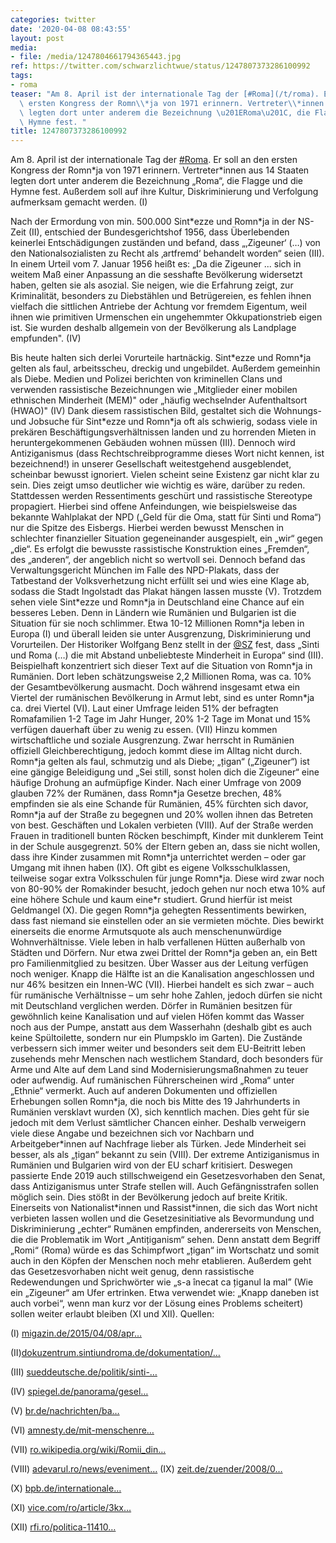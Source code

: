 ```yaml
---
categories: twitter
date: '2020-04-08 08:43:55'
layout: post
media:
- file: /media/1247804661794365443.jpg
ref: https://twitter.com/schwarzlichtwue/status/1247807373286100992
tags:
- roma
teaser: "Am 8. April ist der internationale Tag der [#Roma](/t/roma). Er soll an den\
  \ ersten Kongress der Romn\\*ja von 1971 erinnern. Vertreter\\*innen aus 14 Staaten\
  \ legten dort unter anderem die Bezeichnung \u201ERoma\u201C, die Flagge und die\
  \ Hymne fest. "
title: 1247807373286100992
---
```

Am 8. April ist der internationale Tag der [#Roma](/t/roma). Er soll an den ersten Kongress der Romn\*ja von 1971 erinnern. Vertreter\*innen aus 14 Staaten legten dort unter anderem die Bezeichnung „Roma“, die Flagge und die Hymne fest. 
Außerdem soll auf ihre Kultur, Diskriminierung und Verfolgung aufmerksam gemacht werden. (I)



Nach der Ermordung von min. 500.000 Sint\*ezze und Romn\*ja in der NS-Zeit (II), entschied der Bundesgerichtshof 1956, dass Überlebenden keinerlei Entschädigungen zuständen und befand, 
 dass „‚Zigeuner‘ (…) von den Nationalsozialisten zu Recht als ‚artfremd‘ behandelt worden“ seien (III). In einem Urteil vom 7. Januar 1956 heißt es: „Da die Zigeuner ... sich in weitem Maß einer Anpassung an die sesshafte Bevölkerung widersetzt haben, gelten sie als asozial.
Sie neigen, wie die Erfahrung zeigt, zur Kriminalität, besonders zu Diebstählen und Betrügereien, es fehlen ihnen vielfach die sittlichen Antriebe der Achtung vor fremdem Eigentum, weil ihnen wie primitiven Urmenschen ein ungehemmter Okkupationstrieb eigen ist.
Sie wurden deshalb allgemein von der Bevölkerung als Landplage empfunden". (IV)



Bis heute halten sich derlei Vorurteile hartnäckig. Sint\*ezze und Romn\*ja gelten als faul, arbeitsscheu, dreckig und ungebildet. Außerdem gemeinhin als Diebe.
Medien und Polizei berichten von kriminellen Clans und verwenden rassistische Bezeichnungen wie „Mitglieder einer mobilen ethnischen Minderheit (MEM)" oder „häufig wechselnder Aufenthaltsort (HWAO)" (IV) Dank diesem rassistischen Bild, gestaltet sich die Wohnungs- und Jobsuche 
 für Sint\*ezze und Romn\*ja oft als schwierig, sodass viele in prekären Beschäftigungsverhältnissen landen und zu horrenden Mieten in heruntergekommenen Gebäuden wohnen müssen (III).
Dennoch wird Antiziganismus (dass Rechtschreibprogramme dieses Wort nicht kennen, ist bezeichnend!) in unserer Gesellschaft weitestgehend ausgeblendet, scheinbar bewusst ignoriert. Vielen scheint seine Existenz gar nicht klar zu sein.
Dies zeigt umso deutlicher wie wichtig es wäre, darüber zu reden. Stattdessen werden Ressentiments geschürt und rassistische Stereotype propagiert.
Hierbei sind offene Anfeindungen, wie beispielsweise das bekannte Wahlplakat der NPD („Geld für die Oma, statt für Sinti und Roma“) nur die Spitze des Eisbergs. Hierbei werden bewusst Menschen in schlechter finanzieller Situation gegeneinander ausgespielt, ein „wir“ gegen „die“.
Es erfolgt die bewusste rassistische Konstruktion eines „Fremden“, des „anderen“, der angeblich nicht so wertvoll sei.
Dennoch befand das Verwaltungsgericht München im Falle des NPD-Plakats, dass der Tatbestand der Volksverhetzung nicht erfüllt sei und wies eine Klage ab, sodass die Stadt Ingolstadt das Plakat hängen lassen musste (V).
Trotzdem sehen viele Sint\*ezze und Romn\*ja in Deutschland eine Chance auf ein besseres Leben. Denn in Ländern wie Rumänien und Bulgarien ist die Situation für sie noch schlimmer.
Etwa 10-12 Millionen Romn\*ja leben in Europa (I) und überall leiden sie unter Ausgrenzung, Diskriminierung und Vorurteilen. Der Historiker Wolfgang Benz stellt in der [@SZ](https://twitter.com/SZ) fest, dass „Sinti und Roma (…) die mit Abstand unbeliebteste Minderheit in Europa“ sind (III).
Beispielhaft konzentriert sich dieser Text auf die Situation von Romn\*ja in Rumänien. Dort leben schätzungsweise 2,2 Millionen Roma, was ca. 10% der Gesamtbevölkerung ausmacht.
Doch während insgesamt etwa ein Viertel der rumänischen Bevölkerung in Armut lebt, sind es unter Romn\*ja ca. drei Viertel (VI).
Laut einer Umfrage leiden 51% der befragten Romafamilien 1-2 Tage im Jahr Hunger, 20% 1-2 Tage im Monat und 15% verfügen dauerhaft über zu wenig zu essen. (VII) Hinzu kommen wirtschaftliche und soziale Ausgrenzung.
Zwar herrscht in Rumänien offiziell Gleichberechtigung, jedoch kommt diese im Alltag nicht durch.
Romn\*ja gelten als faul, schmutzig und als Diebe; „țigan“ („Zigeuner“) ist eine gängige Beleidigung und „Sei still, sonst holen dich die Zigeuner“ eine häufige Drohung an aufmüpfige Kinder.
Nach einer Umfrage von 2009 glauben 72% der Rumänen, dass Romn\*ja Gesetze brechen, 48% empfinden sie als eine Schande für Rumänien, 45% fürchten sich davor, Romn\*ja auf der Straße zu begegnen und 20% wollen ihnen das Betreten von best. Geschäften und Lokalen verbieten (VIII).
Auf der Straße werden Frauen in traditionell bunten Röcken beschimpft, Kinder mit dunklerem Teint in der Schule ausgegrenzt.
50% der Eltern geben an, dass sie nicht wollen, dass ihre Kinder zusammen mit Romn\*ja unterrichtet werden – oder gar Umgang mit ihnen haben (IX). Oft gibt es eigene Volksschulklassen, teilweise sogar extra Volksschulen für junge Romn\*ja.
Diese wird zwar noch von 80-90% der Romakinder besucht, jedoch gehen nur noch etwa 10% auf eine höhere Schule und kaum eine\*r studiert. Grund hierfür ist meist Geldmangel (X).
Die gegen Romn\*ja gehegten Ressentiments bewirken, dass fast niemand sie einstellen oder an sie vermieten möchte. Dies bewirkt einerseits die enorme Armutsquote als auch menschenunwürdige Wohnverhältnisse.
Viele leben in halb verfallenen Hütten außerhalb von Städten und Dörfern. Nur etwa zwei Drittel der Romn\*ja geben an, ein Bett pro Familienmitglied zu besitzen. Über Wasser aus der Leitung verfügen noch weniger.
Knapp die Hälfte ist an die Kanalisation angeschlossen und nur 46% besitzen ein Innen-WC (VII). Hierbei handelt es sich zwar – auch für rumänische Verhältnisse – um sehr hohe Zahlen, jedoch dürfen sie nicht mit Deutschland verglichen werden.
Dörfer in Rumänien besitzen für gewöhnlich keine Kanalisation und auf vielen Höfen kommt das Wasser noch aus der Pumpe, anstatt aus dem Wasserhahn (deshalb gibt es auch keine Spültoilette, sondern nur ein Plumpsklo im Garten).
Die Zustände verbessern sich immer weiter und besonders seit dem EU-Beitritt leben zusehends mehr Menschen nach westlichem Standard, doch besonders für Arme und Alte auf dem Land sind Modernisierungsmaßnahmen zu teuer oder aufwendig.
Auf rumänischen Führerscheinen wird „Roma“ unter „Ethnie“ vermerkt. Auch auf anderen Dokumenten und offiziellen Erhebungen sollen Romn\*ja, die noch bis Mitte des 19 Jahrhunderts in Rumänien versklavt wurden (X), sich kenntlich machen.
Dies geht für sie jedoch mit dem Verlust sämtlicher Chancen einher. Deshalb verweigern viele diese Angabe und bezeichnen sich vor Nachbarn und Arbeitgeber\*innen auf Nachfrage lieber als Türken. Jede Minderheit sei besser, als als „țigan“ bekannt zu sein (VIII).
Der extreme Antiziganismus in Rumänien und Bulgarien wird von der EU scharf kritisiert. Deswegen passierte Ende 2019 auch stillschweigend ein Gesetzesvorhaben den Senat, dass Antiziganismus unter Strafe stellen will. Auch Gefängnisstrafen sollen möglich sein.
Dies stößt in der Bevölkerung jedoch auf breite Kritik.
Einerseits von Nationalist\*innen und Rassist\*innen, die sich das Wort nicht verbieten lassen wollen und die Gesetzesinitiative als Bevormundung und Diskriminierung „echter“ Rumänen empfinden, andererseits von Menschen, die die Problematik im Wort „Antițiganism“ sehen.
Denn anstatt dem Begriff „Romi“ (Roma) würde es das Schimpfwort „țigan“ im Wortschatz und somit auch in den Köpfen der Menschen noch mehr etablieren.
Außerdem geht das Gesetzesvorhaben nicht weit genug, denn rassistische Redewendungen und Sprichwörter wie „s-a înecat ca țiganul la mal” (Wie ein „Zigeuner“ am Ufer ertrinken.
Etwa verwendet wie: „Knapp daneben ist auch vorbei“, wenn man kurz vor der Lösung eines Problems scheitert) sollen weiter erlaubt bleiben (XI und XII).
Quellen:



(I) [migazin.de/2015/04/08/apr…](https://www.migazin.de/2015/04/08/april-internationaler-roma-tag-buergerrechte/)



(II)[dokuzentrum.sintiundroma.de/dokumentation/…](https://dokuzentrum.sintiundroma.de/dokumentation/holocaust-und-buergerrechtsarbeit/)



(III) [sueddeutsche.de/politik/sinti-…](https://www.sueddeutsche.de/politik/sinti-roma-deutschland-diskriminierung-1.4400004)



(IV) [spiegel.de/panorama/gesel…](https://www.spiegel.de/panorama/gesellschaft/wie-sinti-und-roma-von-der-berliner-polizei-diskriminiert-werden-kolumne-a-1295311.html)



(V) [br.de/nachrichten/ba…](https://www.br.de/nachrichten/bayern/klage-abgewiesen-ingolstadt-musste-npd-wahlplakat-haengen-lassen,RcWEqUb)



(VI) [amnesty.de/mit-menschenre…](https://www.amnesty.de/mit-menschenrechten-gegen-armut/wohnen-wuerde/diskriminierung-der-roma-rumaenien)



(VII)  [ro.wikipedia.org/wiki/Romii_din…](https://ro.wikipedia.org/wiki/Romii_din_Rom%C3%A2nia#Situa%C8%9Bie_economic%C4%83)



(VIII) [adevarul.ro/news/eveniment…](https://adevarul.ro/news/eveniment/romii-explica-5-motive-nu-declaram-etnia-1_50ad799e7c42d5a66395dafc/index.html)
(IX) [zeit.de/zuender/2008/0…](https://www.zeit.de/zuender/2008/07/rumaenien-teil-7-roma/komplettansicht)



(X) [bpb.de/internationale…](https://www.bpb.de/internationales/europa/sinti-und-roma-in-europa/179552/die-last-der-geschichte-die-lage-der-roma-in-bulgarien-und-rumaenien)



(XI) [vice.com/ro/article/3kx…](https://www.vice.com/ro/article/3kx3gy/legea-care-te-baga-la-inchisoare-pentru-antitiganism-in-romani)



(XII) [rfi.ro/politica-11410…](https://www.rfi.ro/politica-114102-inchisoare-antitiganism)
